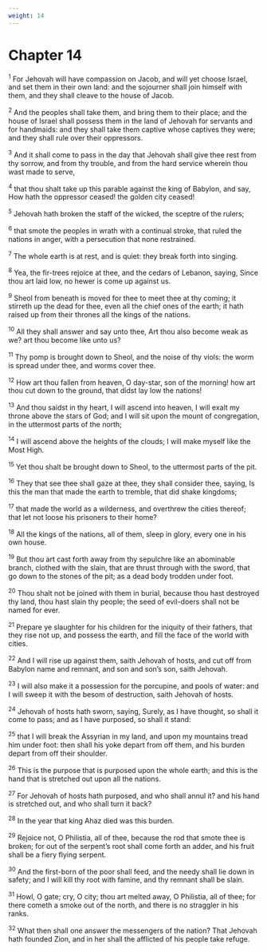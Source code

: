```yaml
---
weight: 14
---
```


# Chapter 14

<sup>1</sup> For Jehovah will have compassion on Jacob, and will yet choose Israel, and set them in their own land: and the sojourner shall join himself with them, and they shall cleave to the house of Jacob. 

<sup>2</sup> And the peoples shall take them, and bring them to their place; and the house of Israel shall possess them in the land of Jehovah for servants and for handmaids: and they shall take them captive whose captives they were; and they shall rule over their oppressors. 

<sup>3</sup> And it shall come to pass in the day that Jehovah shall give thee rest from thy sorrow, and from thy trouble, and from the hard service wherein thou wast made to serve, 

<sup>4</sup> that thou shalt take up this parable against the king of Babylon, and say, How hath the oppressor ceased! the golden city ceased! 

<sup>5</sup> Jehovah hath broken the staff of the wicked, the sceptre of the rulers; 

<sup>6</sup> that smote the peoples in wrath with a continual stroke, that ruled the nations in anger, with a persecution that none restrained. 

<sup>7</sup> The whole earth is at rest, and is quiet: they break forth into singing. 

<sup>8</sup> Yea, the fir-trees rejoice at thee, and the cedars of Lebanon, saying, Since thou art laid low, no hewer is come up against us. 

<sup>9</sup> Sheol from beneath is moved for thee to meet thee at thy coming; it stirreth up the dead for thee, even all the chief ones of the earth; it hath raised up from their thrones all the kings of the nations. 

<sup>10</sup> All they shall answer and say unto thee, Art thou also become weak as we? art thou become like unto us? 

<sup>11</sup> Thy pomp is brought down to Sheol, and the noise of thy viols: the worm is spread under thee, and worms cover thee. 

<sup>12</sup> How art thou fallen from heaven, O day-star, son of the morning! how art thou cut down to the ground, that didst lay low the nations! 

<sup>13</sup> And thou saidst in thy heart, I will ascend into heaven, I will exalt my throne above the stars of God; and I will sit upon the mount of congregation, in the uttermost parts of the north; 

<sup>14</sup> I will ascend above the heights of the clouds; I will make myself like the Most High. 

<sup>15</sup> Yet thou shalt be brought down to Sheol, to the uttermost parts of the pit. 

<sup>16</sup> They that see thee shall gaze at thee, they shall consider thee, saying, Is this the man that made the earth to tremble, that did shake kingdoms; 

<sup>17</sup> that made the world as a wilderness, and overthrew the cities thereof; that let not loose his prisoners to their home? 

<sup>18</sup> All the kings of the nations, all of them, sleep in glory, every one in his own house. 

<sup>19</sup> But thou art cast forth away from thy sepulchre like an abominable branch, clothed with the slain, that are thrust through with the sword, that go down to the stones of the pit; as a dead body trodden under foot. 

<sup>20</sup> Thou shalt not be joined with them in burial, because thou hast destroyed thy land, thou hast slain thy people; the seed of evil-doers shall not be named for ever. 

<sup>21</sup> Prepare ye slaughter for his children for the iniquity of their fathers, that they rise not up, and possess the earth, and fill the face of the world with cities. 

<sup>22</sup> And I will rise up against them, saith Jehovah of hosts, and cut off from Babylon name and remnant, and son and son’s son, saith Jehovah. 

<sup>23</sup> I will also make it a possession for the porcupine, and pools of water: and I will sweep it with the besom of destruction, saith Jehovah of hosts. 

<sup>24</sup> Jehovah of hosts hath sworn, saying, Surely, as I have thought, so shall it come to pass; and as I have purposed, so shall it stand: 

<sup>25</sup> that I will break the Assyrian in my land, and upon my mountains tread him under foot: then shall his yoke depart from off them, and his burden depart from off their shoulder. 

<sup>26</sup> This is the purpose that is purposed upon the whole earth; and this is the hand that is stretched out upon all the nations. 

<sup>27</sup> For Jehovah of hosts hath purposed, and who shall annul it? and his hand is stretched out, and who shall turn it back? 

<sup>28</sup> In the year that king Ahaz died was this burden. 

<sup>29</sup> Rejoice not, O Philistia, all of thee, because the rod that smote thee is broken; for out of the serpent’s root shall come forth an adder, and his fruit shall be a fiery flying serpent. 

<sup>30</sup> And the first-born of the poor shall feed, and the needy shall lie down in safety; and I will kill thy root with famine, and thy remnant shall be slain. 

<sup>31</sup> Howl, O gate; cry, O city; thou art melted away, O Philistia, all of thee; for there cometh a smoke out of the north, and there is no straggler in his ranks. 

<sup>32</sup> What then shall one answer the messengers of the nation? That Jehovah hath founded Zion, and in her shall the afflicted of his people take refuge. 


